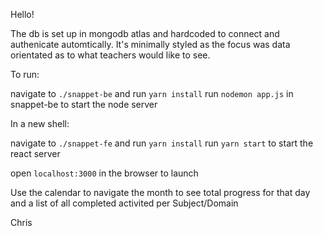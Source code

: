 Hello!

The db is set up in mongodb atlas and hardcoded to connect and authenicate automtically. It's minimally styled as the focus was data orientated as to what teachers would like to see.

To run:

navigate to `./snappet-be` and run `yarn install`
run `nodemon app.js` in snappet-be to start the node server

In a new shell:

navigate to `./snappet-fe` and run `yarn install`
run `yarn start` to start the react server

open `localhost:3000` in the browser to launch

Use the calendar to navigate the month to see total progress for that day and a list of all completed activited per Subject/Domain

Chris